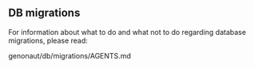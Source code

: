 ## DB migrations
For information about what to do and what not to do regarding database migrations, please read:

genonaut/db/migrations/AGENTS.md
